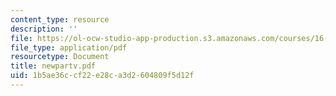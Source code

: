 ```yaml
---
content_type: resource
description: ''
file: https://ol-ocw-studio-app-production.s3.amazonaws.com/courses/16-540-internal-flows-in-turbomachines-spring-2006/1b5ae36ccf22e28ca3d2604809f5d12f_newpartv.pdf
file_type: application/pdf
resourcetype: Document
title: newpartv.pdf
uid: 1b5ae36c-cf22-e28c-a3d2-604809f5d12f
---
```

